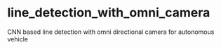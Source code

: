 # line_detection_with_omni_camera
CNN based line detection with omni directional camera for autonomous vehicle
